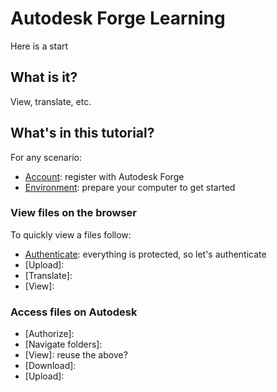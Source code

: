 # Autodesk Forge Learning 

Here is a start

## What is it?

View, translate, etc.

## What's in this tutorial?

For any scenario:

- [Account](/account/): register with Autodesk Forge
- [Environment](/environment/): prepare your computer to get started

### View files on the browser

To quickly view a files follow:
- [Authenticate](/oauth/): everything is protected, so let's authenticate
- [Upload]:
- [Translate]:
- [View]:

### Access files on Autodesk

- [Authorize]:
- [Navigate folders]:
- [View]: reuse the above?
- [Download]:
- [Upload]: